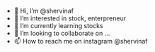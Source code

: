 - 👋 Hi, I’m @shervinaf
- 👀 I’m interested in stock, enterpreneur
- 🌱 I’m currently learning stocks
- 💞️ I’m looking to collaborate on ...
- 📫 How to reach me on instagram @shervinaf

<!---
shervinaf/shervinaf is a ✨ special ✨ repository because its `README.md` (this file) appears on your GitHub profile.
You can click the Preview link to take a look at your changes.
--->
